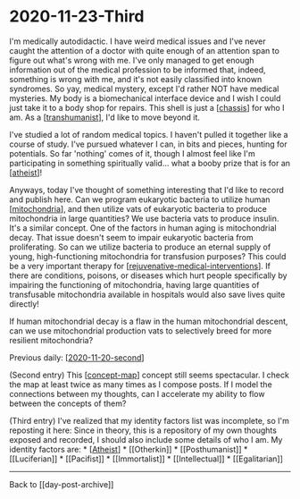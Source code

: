 # 2020-11-23-Third

I'm medically autodidactic.  I have weird medical issues and I've never caught the attention of a doctor with quite enough of an attention span to figure out what's wrong with me.  I've only managed to get enough information out of the medical profession to be informed that, indeed, something is wrong with me, and it's not easily classified into known syndromes.  So yay, medical mystery, except I'd rather NOT have medical mysteries.  My body is a biomechanical interface device and I wish I could just take it to a body shop for repairs.  This shell is just a [[chassis]] for who I am.  As a [[transhumanist]], I'd like to move beyond it.

I've studied a lot of random medical topics.  I haven't pulled it together like a course of study.  I've pursued whatever I can, in bits and pieces, hunting for potentials.  So far 'nothing' comes of it, though I almost feel like I'm participating in something spiritually valid... what a booby prize that is for an [[atheist]]!

Anyways, today I've thought of something interesting that I'd like to record and publish here.  Can we program eukaryotic bacteria to utilize human [[mitochondria]], and then utilize vats of eukaryotic bacteria to produce mitochondria in large quantities?  We use bacteria vats to produce insulin.  It's a similar concept.  One of the factors in human aging is mitochondrial decay.  That issue doesn't seem to impair eukaryotic bacteria from proliferating.  So can we utilize bacteria to produce an eternal supply of young, high-functioning mitochondria for transfusion purposes?  This could be a very important therapy for [[rejuvenative-medical-interventions]].  If there are conditions, poisons, or diseases which hurt people specifically by impairing the functioning of mitochondria, having large quantities of transfusable mitochondria available in hospitals would also save lives quite directly!

If human mitochondrial decay is a flaw in the human mitochondrial descent, can we use mitochondrial production vats to selectively breed for more resilient mitochondria?

Previous daily: [[2020-11-20-second]]

(Second entry)
This [[concept-map]] concept still seems spectacular.  I check the map at least twice as many times as I compose posts.  If I model the connections between my thoughts, can I accelerate my ability to flow between the concepts of them?

(Third entry)
I've realized that my identity factors list was incomplete, so I'm reposting it here:
Since in theory, this is a repository of my own thoughts exposed and recorded, I should also include some details of who I am.  My identity factors are:
    * [[Atheist]]
    * [[Otherkin]]
    * [[Posthumanist]]
    * [[Luciferian]]
    * [[Pacifist]]
    * [[Immortalist]]
    * [[Intellectual]]
    * [[Egalitarian]]

---
Back to [[day-post-archive]]

[//begin]: # "Autogenerated link references for markdown compatibility"
[chassis]: chassis "Chassis"
[transhumanist]: transhumanist "Transhumanist"
[atheist]: atheist "Atheist"
[mitochondria]: mitochondria "Mitochondria"
[rejuvenative-medical-interventions]: rejuvenative-medical-interventions "Rejuvenative Medical Interventions"
[2020-11-20-second]: 2020-11-20-second "2020-11-20-Second"
[concept-map]: concept-map "Concept Map"
[//end]: # "Autogenerated link references"
